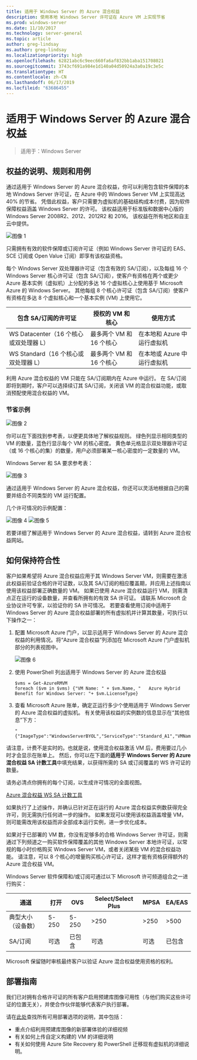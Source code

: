 ```yaml
---
title: 适用于 Windows Server 的 Azure 混合权益
description: 使用本地 Windows Server 许可证在 Azure VM 上实现节省
ms.prod: windows-server
ms.date: 11/10/2017
ms.technology: server-general
ms.topic: article
author: greg-lindsay
ms.author: greg-lindsay
ms.localizationpriority: high
ms.openlocfilehash: 62821abc6c9eec660fa6af832bb1aba151708021
ms.sourcegitcommit: 3743cf691a984e1d140a04d50924a3a0a19c3e5c
ms.translationtype: HT
ms.contentlocale: zh-CN
ms.lasthandoff: 06/17/2019
ms.locfileid: "63686455"
---
```

# <a name="azure-hybrid-benefit-for-windows-server"></a>适用于 Windows Server 的 Azure 混合权益

>适用于：Windows Server

## <a name="benefit-description-rules-and-use-cases"></a>权益的说明、规则和用例

通过适用于 Windows Server 的 Azure 混合权益，你可以利用包含软件保障的本地 Windows Server 许可证，在 Azure 中的 Windows Server VM 上实现高达 40% 的节省。  凭借此权益，客户只需要为虚拟机的基础结构成本付费，因为软件保障权益涵盖 Windows Server 的许可。  该权益适用于标准版和数据中心版的 Windows Server 2008R2、2012、2012R2 和 2016。  该权益在所有地区和自主云中提供。


![图像 1](media/ahb01.png)

只需拥有有效的软件保障或订阅许可证（例如 Windows Server 许可证的 EAS、SCE 订阅或 Open Value 订阅）即享有该权益资格。  

每个 Windows Server 双处理器许可证（包含有效的 SA/订阅），以及每组 16 个 Windows Server 核心许可证（包含 SA/订阅），使客户有资格在两个或更少 Azure 基本实例（虚拟机）上分配的多达 16 个虚拟核心上使用基于 Microsoft Azure 的 Windows Server。 其他每组 8 个核心许可证（包含 SA/订阅）使客户有资格在多达 8 个虚拟核心和一个基本实例 (VM) 上使用它。

| 包含 SA/订阅的许可证            | 授权的 VM 和核心            | 使用方式                                |
|-----------------------------------------|----------------------------------|-----------------------------------------------------|
| WS Datacenter（16 个核心或双处理器 L）  | 最多两个 VM 和 16 个核心 | 在本地和 Azure 中运行虚拟机  |
| WS Standard（16 个核心或双处理器 L）    | 最多两个 VM 和 16 个核心 | 在本地或 Azure 中运行虚拟机 |

利用 Azure 混合权益的 VM 只能在 SA/订阅期内在 Azure 中运行。 在 SA/订阅即将到期时，客户可以选择续订其 SA/订阅，关闭该 VM 的混合权益功能，或取消预配使用混合权益的 VM。 

### <a name="savings-examples"></a>节省示例 

![图像 2](media/ahb02.png)
 
你可以在下面找到参考表，以便更具体地了解权益规则。 绿色列显示相同类型的 VM 的数量，蓝色行显示每个 VM 的核心密度。 黄色单元格显示双处理器许可证（或 16 个核心的集）的数量，用户必须部署某一核心密度的一定数量的 VM。 

Windows Server 和 SA 要求参考表：

![图像 3](media/ahb03.png)
 
通过适用于 Windows Server 的 Azure 混合权益，你还可以灵活地根据自己的需要并结合不同类型的 VM 运行配置。

几个许可情况的示例配置：

![图像 4](media/ahb04.png)
![图像 5](media/ahb05.png)

 
若要详细了解适用于 Windows Server 的 Azure 混合权益，请转到 Azure 混合权益网站。

## <a name="how-to-maintain-compliance"></a>如何保持符合性

客户如果希望将 Azure 混合权益应用于其 Windows Server VM，则需要在激活此权益前验证合格的许可证数，以及其 SA/订阅的相应覆盖期，并应用上述指南以使用该权益部署正确数量的 VM。 如果已使用 Azure 混合权益运行 VM，则需清点正在运行的设备数量，并查看所拥有的有效 SA 许可证。  请联系 Microsoft 企业协议许可专家，以验证你的 SA 许可情况。
若要查看使用订阅中适用于 Windows Server 的 Azure 混合权益部署的所有虚拟机并计算其数量，可执行以下操作之一：

1. 配置 Microsoft Azure 门户，以显示适用于 Windows Server 的 Azure 混合权益的利用情况。将“Azure 混合权益”列添加在 Microsoft Azure 门户虚拟机部分的列表视图中。 

    ![图像 6](media/ahb06.png)

2.  使用 PowerShell 列出适用于 Windows Server 的 Azure 混合权益

    ```
    $vms = Get-AzureRMVM 
    foreach ($vm in $vms) {"VM Name: " + $vm.Name, "   Azure Hybrid Benefit for Windows Server: "+ $vm.LicenseType}
    ```

3.  查看 Microsoft Azure 账单，确定正运行多少个使用适用于 Windows Server 的 Azure 混合权益的虚拟机。 有关使用该权益的实例数的信息显示在“其他信息”下方：

    ```
    "{"ImageType":"WindowsServerBYOL","ServiceType":"Standard_A1","VMName":"","UsageType":"ComputeHR"}" 
    ```

请注意，计费不是实时的。也就是说，使用混合权益激活 VM 后，费用要过几小时才会显示在账单上。
然后，你可以在下面的**适用于 Windows Server 的 Azure 混合权益 SA 计数工具**中填充结果，以获得所需的 SA 或订阅覆盖的 WS 许可证的数量。

请务必清点你拥有的每个订阅，以生成许可情况的全面视图。

[Azure 混合权益 WS SA 计数工具](http://download.microsoft.com/download/7/1/2/712FEFF0-155C-4ABF-96C0-CE4EC4DB0516/Azure_Hybrid_Benefit_Windows_Server_SA_Count_Tool.xlsx)

如果执行了上述操作，并确认已针对正在运行的 Azure 混合权益实例数获得完全许可，则无需执行任何进一步的操作。 如果发现可以使用该权益涵盖增量 VM，则可能需改用该权益而非全部成本运行实例，进一步优化成本。

如果对于已部署的 VM 数，你没有足够多的合格 Windows Server 许可证，则需通过下列频道之一购买软件保障覆盖的其他 Windows Server 本地许可证，以常规的每小时价格购买 Windows Server VM，或者关闭某些 VM 的混合权益功能。 请注意，可以 8 个核心的增量购买核心许可证，这样才能有资格获得额外的 Azure 混合权益 VM。 

Windows Server 软件保障和/或订阅可通过以下 Microsoft 许可频道组合之一进行购买：

| 通道                      | 打开     | OVS      | Select/Select Plus  | MPSA       | EA/EAS   |
|------------------------------|----------|----------|-----------------------|-----------|----------|
| 典型大小（设备数）  | 5-250    | 5-250    | >250                  | >250      | >500     |
| SA/订阅            | 可选 | 已包含 | 可选              | 可选  | 已包含 |

Microsoft 保留随时审核最终客户以验证 Azure 混合权益使用资格的权利。 

## <a name="deployment-guidance"></a>部署指南 

我们已对拥有合格许可证的所有客户启用预建库图像可用性（与他们购买这些许可证的位置无关），并使合作伙伴能够代表客户执行部署。 

请在[此处](https://azure.microsoft.com/pricing/hybrid-use-benefit/)查找所有可用部署选项的说明，其中包括： 
-   重点介绍利用预建库图像的新部署体验的详细视频
-   有关如何上传自定义构建的 VM 的详细说明 
-   有关如何使用 Azure Site Recovery 和 PowerShell 迁移现有虚拟机的详细说明。 

